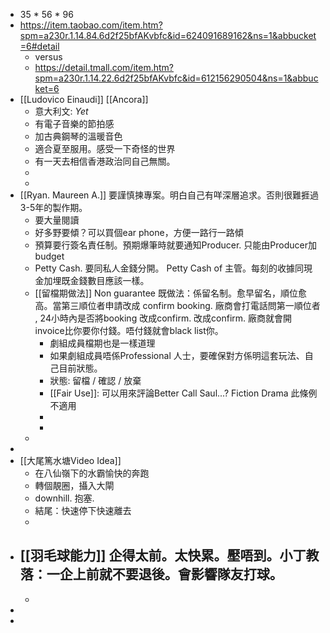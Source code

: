 - 35 * 56 * 96
- https://item.taobao.com/item.htm?spm=a230r.1.14.84.6d2f25bfAKvbfc&id=624091689162&ns=1&abbucket=6#detail
	- versus
	- https://detail.tmall.com/item.htm?spm=a230r.1.14.22.6d2f25bfAKvbfc&id=612156290504&ns=1&abbucket=6
- [[Ludovico Einaudi]] [[Ancora]]
	- 意大利文: _Yet_
	- 有電子音樂的節拍感
	- 加古典鋼琴的溫暖音色
	- 適合夏至服用。感受一下奇怪的世界
	- 有一天去相信香港政治同自己無關。
	-
	-
- [[Ryan. Maureen A.]] 要謹慎揀專案。明白自己有咩深層追求。否則很難捱過3-5年的製作期。
	- 要大量閱讀
	- 好多野要傾？可以買個ear phone，方便一路行一路傾
	- 預算要行簽名責任制。預期爆筆時就要通知Producer.  只能由Producer加budget
	- Petty Cash. 要同私人金錢分開。 Petty Cash of 主管。每刻的收據同現金加埋既金錢數目應該一樣。
	- [[留檔期做法]] Non guarantee 既做法：係留名制。愈早留名，順位愈高。當第三順位者申請改成 confirm booking.  廠商會打電話問第一順位者 , 24小時內是否將booking 改成confirm.  改成confirm.  廠商就會開invoice比你要你付錢。唔付錢就會black list你。
		- 劇組成員檔期也是一樣道理
		- 如果劇組成員唔係Professional 人士，要確保對方係明這套玩法、自己目前狀態。
		- 狀態:  留檔 / 確認 / 放棄
		- [[Fair Use]]: 可以用來評論Better Call Saul...? Fiction Drama 此條例不適用
		-
		-
	-
-
- [[大尾篤水塘Video Idea]]
	- 在八仙嶺下的水霸愉快的奔跑
	- 轉個靚圈，攝入大閘
	- downhill. 抱塞.
	- 結尾：快速停下快速離去
	-
- [[羽毛球能力]] 企得太前。太快累。壓唔到。小丁教落：一企上前就不要退後。會影響隊友打球。
	-
	-
-
-